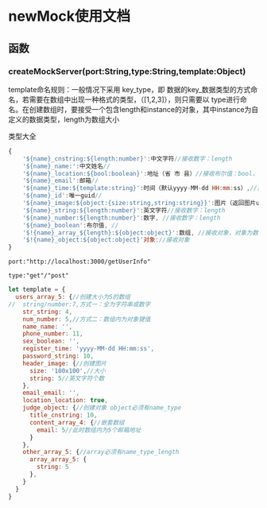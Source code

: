 # newMock使用文档

## 函数

### createMockServer(port:String,type:String,template:Object)

template命名规则：一般情况下采用 key_type，即 数据的key_数据类型的方式命名，若需要在数组中出现一种格式的类型，（[1,2,3]），则只需要以 type进行命名。在创建数组时，要接受一个包含length和instance的对象，其中instance为自定义的数据类型，length为数组大小

类型大全

```js
{
    '${name}_cnstring:${length:number}':中文字符//接收数字：length
    '${name}_name:':中文姓名//
    '${name}_location:${bool:boolean}':地址（省 市 县）//接收布尔值：bool，是否展示省和市
    '${name}_email':邮箱//
    '${name}_time:${template:string}':时间（默认yyyy-MM-dd HH:mm:ss）,//接收模板：template，修改时间展示格式
    '${name}_id':唯一guid//
    '${name}_image:${object:{size:string,string:string}}':图片（返回图片url）//接收对象，包含大小：size和文字：string
    '${name}_string:${length:number}':英文字符//接收数字：length
    '${name}_number:${length:number}':数字, //接收数字：length
    '${name}_boolean':布尔值, //
    '$!{name}_array_${length}:${object:object}':数组, //接收对象，对象为数组内容
    '$!{name}_object:${object:object}'对象://接收对象
}
```



```
port:"http://localhost:3000/getUserInfo"
```

```
type:"get"/"post"
```

```js
let template = {
  users_array_5: {//创建大小为5的数组
//  string/number:7,方式一：全为字符串或数字
    str_string: 4,
    num_number: 5,//方式二：数组内为对象键值
    name_name: '',
    phone_number: 11,
    sex_boolean: '',
    register_time: 'yyyy-MM-dd HH:mm:ss',
    password_string: 10,
    header_image: {//创建图片
      size: '100x100',//大小
      string: 5//英文字符个数
    },
    email_email: '',
    location_location: true,
    judge_object: {//创建对象 object必须有name_type
      title_cnstring: 10,
      content_array_4: {//嵌套数组
        email: 5//此时数组内为5个邮箱地址
      }
    },
    other_array_5: {//array必须有name_type_length
      array_array_5: {
        string: 5
      },
    }
  }
}
```


